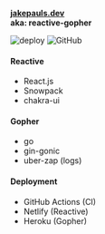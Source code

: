 <p>
  <a href="https://jakepauls.dev"><b>jakepauls.dev</b></a><br/>
  <b>aka: reactive-gopher</b>
</p>

![deploy](https://github.com/jacob-pauls/jakepauls.dev/actions/workflows/prod-deploy.yml/badge.svg)
![GitHub](https://img.shields.io/github/license/jacob-pauls/jakepauls.dev?color=blue&style=flat-square)

#### Reactive
- React.js
- Snowpack
- chakra-ui

#### Gopher
- go
- gin-gonic
- uber-zap (logs)

#### Deployment
- GitHub Actions (CI)
- Netlify (Reactive)
- Heroku (Gopher)
